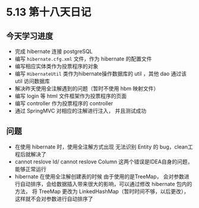 # 5.13 第十八天日记

## 今天学习进度

* 完成 hibernate 连接 postgreSQL
* 编写 `hibernate.cfg.xml` 文件，作为 hibernate 的配置文件
* 编写相应实体类作为投票程序的对象
* 编写 `HibernateUtil` 类作为hibernate操作数据库的 util ，其他 dao 通过该 util 访问数据库
* 解决昨天使用全注解遇到的问题（暂时不使用 hbm 映射文件）
* 编写 login 等 html 文件框架作为投票程序的页面
* 编写 controller 作为投票程序的 controller
* 通过 SpringMVC 对相应的注解进行注入， 并且测试成功

## 问题

* 在使用 hibernate 时，使用全注解方式出现 无法识别 Entity 的 bug，clean工程后就解决了
* cannot reslove Id/ cannot reslove Column 这两个错误是IDEA自身的问题，能够正常运行
* hibernate 在使用全注解创建表的时候 由于使用的是TreeMap， 会对参数进行自动排序，会给数据插入带来很大的影响，可以通过修改 hibernate 包内的方法， 将 TreeMap 更改为 LinkedHashMap（暂时时间不够，以后更改）， 这样就不会对参数进行自动排序了